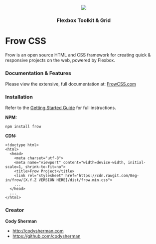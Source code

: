 <p align="center"><a href="http://frowcss.com"><img src="http://frowcss.com/readme-logo.png" /></a></p>
<h3 align="center">Flexbox Toolkit & Grid</h3>

# Frow CSS

Frow is an open source HTML and CSS framework for creating quick & responsive projects on the web, powered by Flexbox.

### Documentation & Features

Please view the extensive, full documentation at: [FrowCSS.com](http://frowcss.com)

### Installation

Refer to the [Getting Started Guide](http://frowcss.com/getting-started.html) for full instructions.

**NPM:**

`npm install frow`

**CDN:**

```
<!doctype html>
<html>
  <head>
    <meta charset="utf-8">
    <meta name="viewport" content="width=device-width, initial-scale=1, shrink-to-fit=no">
    <title>Frow Project</title>
    <link rel="stylesheet" href="https://cdn.rawgit.com/Beg-in/frow/[X.Y.Z VERSION HERE]/dist/frow.min.css">
    ...
  </head>
  ...
</html>
```

### Creator

**Cody Sherman**

- <http://codysherman.com>
- <https://github.com/codysherman>
